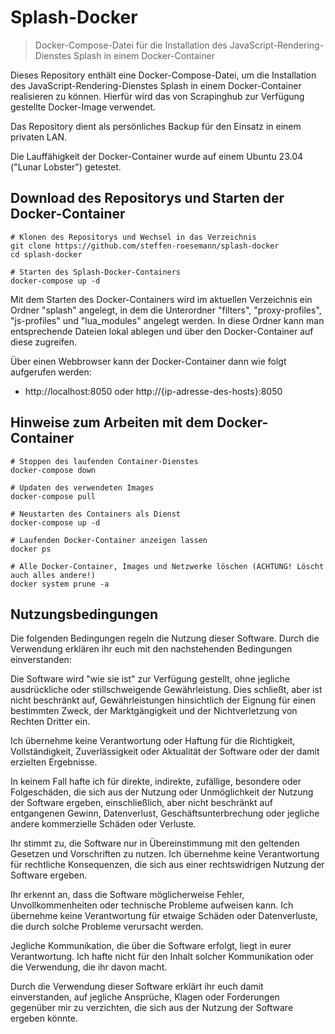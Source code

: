 # Splash-Docker
> Docker-Compose-Datei für die Installation des JavaScript-Rendering-Dienstes Splash in einem Docker-Container

Dieses Repository enthält eine Docker-Compose-Datei, um die Installation des JavaScript-Rendering-Dienstes Splash in einem Docker-Container realisieren zu können. Hierfür wird das von Scrapinghub zur Verfügung gestellte Docker-Image verwendet.

Das Repository dient als persönliches Backup für den Einsatz in einem privaten LAN.

Die Lauffähigkeit der Docker-Container wurde auf einem Ubuntu 23.04 ("Lunar Lobster") getestet.

## Download des Repositorys und Starten der Docker-Container

```shell
# Klonen des Repositorys und Wechsel in das Verzeichnis
git clone https://github.com/steffen-roesemann/splash-docker
cd splash-docker

# Starten des Splash-Docker-Containers
docker-compose up -d
```

Mit dem Starten des Docker-Containers wird im aktuellen Verzeichnis ein Ordner "splash" angelegt, in dem die Unterordner "filters", "proxy-profiles", "js-profiles" und "lua_modules" angelegt werden. In diese Ordner kann man entsprechende Dateien lokal ablegen und über den Docker-Container auf diese zugreifen.

Über einen Webbrowser kann der Docker-Container dann wie folgt aufgerufen werden:

- http://localhost:8050 oder http://{ip-adresse-des-hosts}:8050


## Hinweise zum Arbeiten mit dem Docker-Container

```shell
# Stoppen des laufenden Container-Dienstes
docker-compose down

# Updaten des verwendeten Images
docker-compose pull

# Neustarten des Containers als Dienst
docker-compose up -d

# Laufenden Docker-Container anzeigen lassen
docker ps

# Alle Docker-Container, Images und Netzwerke löschen (ACHTUNG! Löscht auch alles andere!)
docker system prune -a
```

## Nutzungsbedingungen

Die folgenden Bedingungen regeln die Nutzung dieser Software. Durch die Verwendung erklären 
ihr euch mit den nachstehenden Bedingungen einverstanden:

Die Software wird "wie sie ist" zur Verfügung gestellt, ohne jegliche ausdrückliche oder stillschweigende Gewährleistung. Dies schließt, aber ist nicht beschränkt auf, Gewährleistungen hinsichtlich der Eignung für einen bestimmten Zweck, der Marktgängigkeit und der Nichtverletzung von Rechten Dritter ein.

Ich übernehme keine Verantwortung oder Haftung für die Richtigkeit, Vollständigkeit, Zuverlässigkeit oder Aktualität der Software oder der damit erzielten Ergebnisse.

In keinem Fall hafte ich für direkte, indirekte, zufällige, besondere oder Folgeschäden, die sich aus der Nutzung oder Unmöglichkeit der Nutzung der Software ergeben, einschließlich, aber nicht beschränkt auf entgangenen Gewinn, Datenverlust, Geschäftsunterbrechung oder jegliche andere kommerzielle Schäden oder Verluste.

Ihr stimmt zu, die Software nur in Übereinstimmung mit den geltenden Gesetzen und Vorschriften zu nutzen. Ich übernehme keine Verantwortung für rechtliche Konsequenzen, die sich aus einer rechtswidrigen Nutzung der Software ergeben.

Ihr erkennt an, dass die Software möglicherweise Fehler, Unvollkommenheiten oder technische Probleme aufweisen kann. Ich übernehme keine Verantwortung für etwaige Schäden oder Datenverluste, die durch solche Probleme verursacht werden.

Jegliche Kommunikation, die über die Software erfolgt, liegt in eurer Verantwortung. Ich hafte nicht für den Inhalt solcher Kommunikation oder die Verwendung, die ihr davon macht.

Durch die Verwendung dieser Software erklärt ihr euch damit einverstanden, auf jegliche Ansprüche, Klagen oder Forderungen gegenüber mir zu verzichten, die sich aus der Nutzung der Software ergeben könnte.